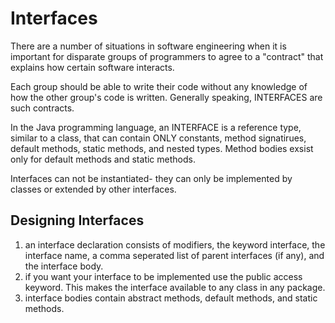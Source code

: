 # Interfaces 

There are a number of situations in software
engineering when it is important for disparate
groups of programmers to agree to a "contract"
that explains how certain software interacts.

Each group should be able to write their code without
any knowledge of how the other group's code is written.
Generally speaking, INTERFACES are such contracts.

In the Java programming language, an INTERFACE is
a reference type, similar to a class, that can contain
ONLY constants, method signatirues, default methods, static
methods, and nested types. Method bodies exsist only for
default methods and static methods.

Interfaces can not be instantiated- they can only be
implemented by classes or extended by other interfaces.

## Designing Interfaces 
1. an interface declaration consists of modifiers,
   the keyword interface, the interface name, a
   comma seperated list of parent interfaces (if
   any), and the interface body.
2. if you want your interface to be implemented
   use the public access keyword. This makes the
   interface available to any class in any package.
3. interface bodies contain abstract methods, default
   methods, and static methods. 
